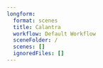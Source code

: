 ```yaml
---
longform:
  format: scenes
  title: Calantra
  workflow: Default Workflow
  sceneFolder: /
  scenes: []
  ignoredFiles: []
---
```

